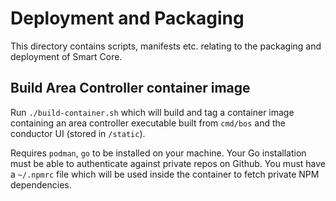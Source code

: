 Deployment and Packaging
========================

This directory contains scripts, manifests etc. relating to the packaging and deployment of Smart Core.

## Build Area Controller container image
Run `./build-container.sh` which will build and tag a container image containing an area controller executable built
from `cmd/bos` and the conductor UI (stored in `/static`).

Requires `podman`, `go` to be installed on your machine. Your Go installation must be able to authenticate against
private repos on Github. You must have a `~/.npmrc` file which will be used inside the container to fetch private
NPM dependencies.